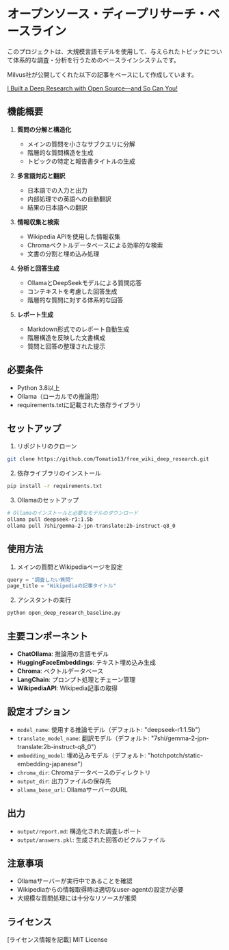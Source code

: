 # オープンソース・ディープリサーチ・ベースライン

このプロジェクトは、大規模言語モデルを使用して、与えられたトピックについて体系的な調査・分析を行うためのベースラインシステムです。

Milvus社が公開してくれた以下の記事をベースにして作成しています。

[I Built a Deep Research with Open Source—and So Can You!](https://milvus.io/blog/i-built-a-deep-research-with-open-source-so-can-you.md)

## 機能概要

1. **質問の分解と構造化**
   - メインの質問を小さなサブクエリに分解
   - 階層的な質問構造を生成
   - トピックの特定と報告書タイトルの生成

2. **多言語対応と翻訳**
   - 日本語での入力と出力
   - 内部処理での英語への自動翻訳
   - 結果の日本語への翻訳

3. **情報収集と検索**
   - Wikipedia APIを使用した情報収集
   - Chromaベクトルデータベースによる効率的な検索
   - 文書の分割と埋め込み処理

4. **分析と回答生成**
   - OllamaとDeepSeekモデルによる質問応答
   - コンテキストを考慮した回答生成
   - 階層的な質問に対する体系的な回答

5. **レポート生成**
   - Markdown形式でのレポート自動生成
   - 階層構造を反映した文書構成
   - 質問と回答の整理された提示

## 必要条件

- Python 3.8以上
- Ollama（ローカルでの推論用）
- requirements.txtに記載された依存ライブラリ

## セットアップ

1. リポジトリのクローン
```bash
git clone https://github.com/Tomatio13/free_wiki_deep_research.git
```

2. 依存ライブラリのインストール
```bash
pip install -r requirements.txt
```

3. Ollamaのセットアップ
```bash
# Ollamaのインストールと必要なモデルのダウンロード
ollama pull deepseek-r1:1.5b
ollama pull 7shi/gemma-2-jpn-translate:2b-instruct-q8_0
```

## 使用方法

1. メインの質問とWikipediaページを設定
```python
query = "調査したい質問"
page_title = "Wikipediaの記事タイトル"
```

2. アシスタントの実行
```bash
python open_deep_research_baseline.py
```

## 主要コンポーネント

- **ChatOllama**: 推論用の言語モデル
- **HuggingFaceEmbeddings**: テキスト埋め込み生成
- **Chroma**: ベクトルデータベース
- **LangChain**: プロンプト処理とチェーン管理
- **WikipediaAPI**: Wikipedia記事の取得

## 設定オプション

- `model_name`: 使用する推論モデル（デフォルト: "deepseek-r1:1.5b"）
- `translate_model_name`: 翻訳モデル（デフォルト: "7shi/gemma-2-jpn-translate:2b-instruct-q8_0"）
- `embedding_model`: 埋め込みモデル（デフォルト: "hotchpotch/static-embedding-japanese"）
- `chroma_dir`: Chromaデータベースのディレクトリ
- `output_dir`: 出力ファイルの保存先
- `ollama_base_url`: OllamaサーバーのURL

## 出力

- `output/report.md`: 構造化された調査レポート
- `output/answers.pkl`: 生成された回答のピクルファイル

## 注意事項

- Ollamaサーバーが実行中であることを確認
- Wikipediaからの情報取得時は適切なuser-agentの設定が必要
- 大規模な質問処理には十分なリソースが推奨

## ライセンス

[ライセンス情報を記載]
MIT License
